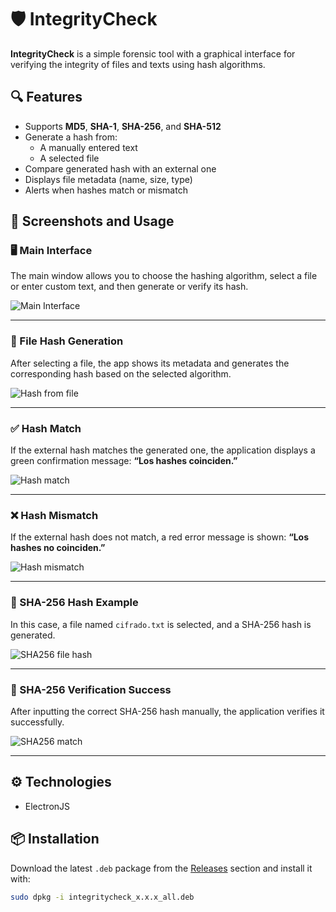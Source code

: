 # 🛡️ IntegrityCheck

**IntegrityCheck** is a simple forensic tool with a graphical interface for verifying the integrity of files and texts using hash algorithms.

## 🔍 Features

- Supports **MD5**, **SHA-1**, **SHA-256**, and **SHA-512**
- Generate a hash from:
  - A manually entered text
  - A selected file
- Compare generated hash with an external one
- Displays file metadata (name, size, type)
- Alerts when hashes match or mismatch

## 📸 Screenshots and Usage

### 🖥️ Main Interface
The main window allows you to choose the hashing algorithm, select a file or enter custom text, and then generate or verify its hash.

![Main Interface](./2025-06-22_11-55.png)

---

### 📂 File Hash Generation
After selecting a file, the app shows its metadata and generates the corresponding hash based on the selected algorithm.

![Hash from file](./2025-06-22_11-57.png)

---

### ✅ Hash Match
If the external hash matches the generated one, the application displays a green confirmation message:
**“Los hashes coinciden.”**

![Hash match](./2025-06-22_11-58.png)

---

### ❌ Hash Mismatch
If the external hash does not match, a red error message is shown:
**“Los hashes no coinciden.”**

![Hash mismatch](./2025-06-22_11-58_1.png)

---

### 🔐 SHA-256 Hash Example
In this case, a file named `cifrado.txt` is selected, and a SHA-256 hash is generated.

![SHA256 file hash](./2025-06-22_11-59.png)

---

### 🧾 SHA-256 Verification Success
After inputting the correct SHA-256 hash manually, the application verifies it successfully.

![SHA256 match](./2025-06-22_11-59_1.png)

---

## ⚙️ Technologies

- ElectronJS

## 📦 Installation

Download the latest `.deb` package from the [Releases](https://github.com/yourusername/integritycheck/releases) section and install it with:

```bash
sudo dpkg -i integritycheck_x.x.x_all.deb
